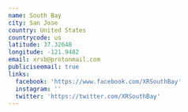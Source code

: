 ```yaml
---
name: South Bay
city: San Jose
country: United States
countrycode: us
latitude: 37.32648
longitude: -121.9482
email: xrsb@protonmail.com
publiciseemail: true
links:
  facebook: 'https://www.facebook.com/XRSouthBay'
  instagram: ''
  twitter: 'https://twitter.com/XRSouthBay'
---
```


